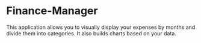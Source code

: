 # Finance-Manager
This application allows you to visually display your expenses by months and divide them into categories. It also builds charts based on your data.
